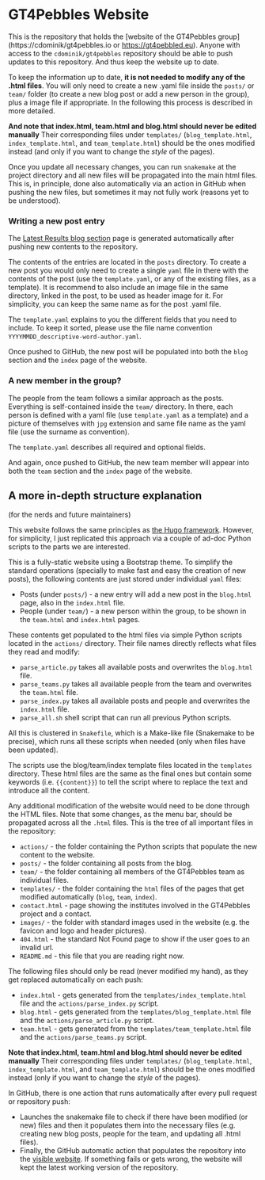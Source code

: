# GT4Pebbles Website

This is the repository that holds the [website of the GT4Pebbles group](https://cdominik/gt4pebbles.io or https://gt4pebbled.eu).
Anyone with access to the `cdominik/gt4pebbles` repository should be able to push updates to this repository. And thus keep the website up to date.

To keep the information up to date, **it is not needed to modify any of the .html files**. You will only need to create a new .yaml file inside the `posts/` or `team/` folder (to create a new blog post or add a new person in the group), plus a image file if appropriate. In the following this process is described in more detailed.

**And note that index.html, team.html and blog.html should never be edited manually**
Their corresponding files under `templates/` (`blog_template.html`, `index_template.html`, and `team_template.html`) should be the ones modified instead (and only if you want to change the _style_ of the pages).


Once you update all necessary changes, you can run `snakemake` at the project directory and all new files will be propagated into the main html files.
This is, in principle, done also automatically via an action in GitHub when pushing the new files, but sometimes it may not fully work (reasons yet to be understood).


### Writing a new post entry

The [Latest Results blog section](https://cdominik.github.io/gt4pebbles.github.io/blog.html) page is generated automatically after pushing new contents to the repository.

The contents of the entries are located in the `posts` directory.
To create a new post you would only need to create a single `yaml` file in there with the contents of the post (use the `template.yaml`, or any of the existing files, as a template). It is recommend to also include an image file in the same directory, linked in the post, to be used as header image for it. For simplicity, you can keep the same name as for the post .yaml file.

The `template.yaml` explains to you the different fields that you need to include. To keep it sorted, please use the file name convention `YYYYMMDD_descriptive-word-author.yaml`.

Once pushed to GitHub, the new post will be populated into both the `blog` section and the `index` page of the website.



### A new member in the group?

The people from the team follows a similar approach as the posts. Everything is self-contained inside the `team/` directory. In there, each person is defined with a yaml file (use `template.yaml` as a template) and a picture of themselves with `jpg` extension and same file name as the yaml file (use the surname as convention).

The `template.yaml` describes all required and optional fields.

And again, once pushed to GitHub, the new team member will appear into both the `team` section and the `index` page of the website.


## A more in-depth structure explanation

(for the nerds and future maintainers)

This website follows the same principles as [the Hugo framework](https://gohugo.io). However, for simplicity, I just replicated this approach via a couple of ad-doc Python scripts to the parts we are interested.


This is a fully-static website using a Bootstrap theme.
To simplify the standard operations (specially to make fast and easy the creation of new posts), the following contents are just stored under individual `yaml` files:
- Posts (under `posts/`) - a new entry will add a new post in the `blog.html` page, also in the `index.html` file.
- People (under `team/`) - a new person within the group, to be shown in the `team.html` and `index.html` pages.

These contents get populated to the html files via simple Python scripts located in the `actions/` directory. Their file names directly reflects what files they read and modify:
- `parse_article.py` takes all available posts and overwrites the `blog.html` file.
- `parse_teams.py` takes all available people from the team and overwrites the `team.html` file.
- `parse_index.py` takes all available posts and people and overwrites the `index.html` file.
- `parse_all.sh` shell script that can run all previous Python scripts.

All this is clustered in `Snakefile`, which is a Make-like file (Snakemake to be precise), which runs all these scripts when needed (only when files have been updated).

The scripts use the blog/team/index template files located in the `templates` directory. These html files are the same as the final ones but contain some keywords (i.e. `{{content}}`) to tell the script where to replace the text and introduce all the content.

Any additional modification of the website would need to be done through the HTML files. Note that some changes, as the menu bar, should be propagated across all the `.html` files.
This is the tree of all important files in the repository:

- `actions/` - the folder containing the Python scripts that populate the new content to the website.
- `posts/` - the folder containing all posts from the blog.
- `team/` - the folder containing all members of the GT4Pebbles team as individual files.
- `templates/` - the folder containing the `html` files of the pages that get modified automatically (`blog`, `team`, `index`).
- `contact.html` - page showing the institutes involved in the GT4Pebbles project and a contact.
- `images/` - the folder with standard images used in the website (e.g. the favicon and logo and header pictures).
- `404.html` - the standard Not Found page to show if the user goes to an invalid url.
- `README.md` - this file that you are reading right now.


The following files should only be read (never modified my hand), as they get replaced automatically on each push:
- `index.html` - gets generated from the `templates/index_template.html` file and the `actions/parse_index.py` script.
- `blog.html` - gets generated from the `templates/blog_template.html` file and the `actions/parse_article.py` script.
- `team.html` - gets generated from the `templates/team_template.html` file and the `actions/parse_teams.py` script.

**Note that index.html, team.html and blog.html should never be edited manually**
Their corresponding files under `templates/` (`blog_template.html`, `index_template.html`, and `team_template.html`) should be the ones modified instead (only if you want to change the _style_ of the pages).


In GitHub, there is one action that runs automatically after every pull request or repository push:
- Launches the snakemake file to check if there have been modified (or new) files and then it populates them into the necessary files (e.g. creating new blog posts, people for the team, and updating all .html files).
- Finally, the GitHub automatic action that populates the repository into the [visible website](https://https://cdominik.github.io/gt4pebbles.github.io). If something fails or gets wrong, the website will kept the latest working version of the repository.

